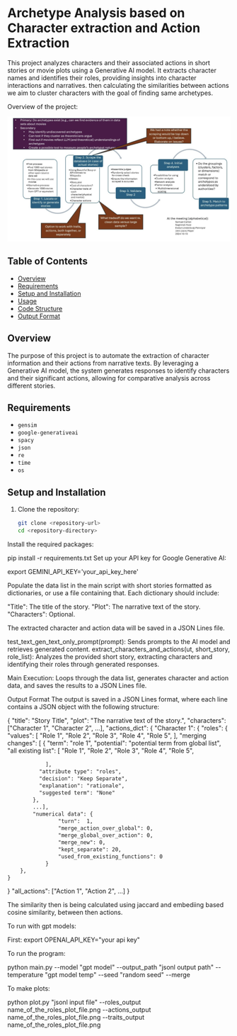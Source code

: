 # Archetype Analysis based on Character extraction and Action Extraction

This project analyzes characters and their associated actions in short stories or movie plots using a Generative AI model. It extracts character names and identifies their roles, providing insights into character interactions and narratives. then calculating the similarities between actions we aim to cluster characters with the goal of finding same archetypes.

Overview of the project:

![Overview](./Screenshot%202024-10-29%20at%2012.56.50%20PM.png)


## Table of Contents

- [Overview](#overview)
- [Requirements](#requirements)
- [Setup and Installation](#setup-and-installation)
- [Usage](#usage)
- [Code Structure](#code-structure)
- [Output Format](#output-format)

## Overview

The purpose of this project is to automate the extraction of character information and their actions from narrative texts. By leveraging a Generative AI model, the system generates responses to identify characters and their significant actions, allowing for comparative analysis across different stories.

## Requirements

- `gensim`
- `google-generativeai`
- `spacy`
- `json`
- `re`
- `time`
- `os`

## Setup and Installation

1. Clone the repository:

   ```bash
   git clone <repository-url>
   cd <repository-directory>
Install the required packages:

pip install -r requirements.txt
Set up your API key for Google Generative AI:


export GEMINI_API_KEY='your_api_key_here'

Populate the data list in the main script with short stories formatted as dictionaries, or use a file containing that. Each dictionary should include:

"Title": The title of the story.
"Plot": The narrative text of the story.
"Characters": Optional.




The extracted character and action data will be saved in a JSON Lines file.



test_text_gen_text_only_prompt(prompt): Sends prompts to the AI model and retrieves generated content.
extract_characters_and_actions(ut, short_story, role_list): Analyzes the provided short story, extracting characters and identifying their roles through generated responses.

Main Execution: Loops through the data list, generates character and action data, and saves the results to a JSON Lines file.

Output Format
The output is saved in a JSON Lines format, where each line contains a JSON object with the following structure:


{
  "title": "Story Title",
  "plot": "The narrative text of the story.",
  "characters": ["Character 1", "Character 2", ...],
  "actions_dict": {
  "Character 1": {
      "roles": {
          "values": [
              "Role 1",
              "Role 2",
              "Role 3",
              "Role 4",
              "Role 5",
          ],
          "merging changes": [
              {
              "term": "role 1",
              "potential": "potential term from global list",
              "all existing list": [
                  "Role 1",
                  "Role 2",
                  "Role 3",
                  "Role 4",
                  "Role 5",

                ],
              "attribute type": "roles",
              "decision": "Keep Separate",
              "explanation": "rationale",
              "suggested term": "None"
            },
            ...],
            "numerical data": {
                    "turn":  1,
                    "merge_action_over_global": 0,
                    "merge_global_over_action": 0,
                    "merge_new": 0,
                    "kept_separate": 20,
                    "used_from_existing_functions": 0
                }
        },
    }
  }
  "all_actions": ["Action 1", "Action 2", ...]
}

The similarity then is being calculated using jaccard and embediing based cosine similarity, between then actions.





To run with gpt models:

First:
export OPENAI_API_KEY="your api key"

To run the program:

python main.py 
--model "gpt model" 
--output_path "jsonl output path" 
--temperature "gpt model temp" 
--seed "random seed" 
--merge

To make plots:

python plot.py 
"jsonl input file"
--roles_output name_of_the_roles_plot_file.png 
--actions_output name_of_the_roles_plot_file.png 
--traits_output name_of_the_roles_plot_file.png